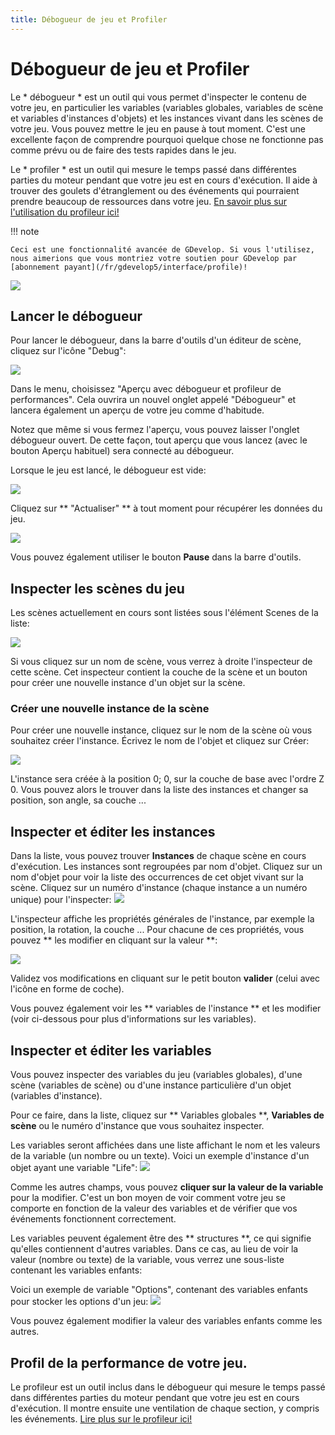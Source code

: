 ```yaml
---
title: Débogueur de jeu et Profiler
---
```

# Débogueur de jeu et Profiler

Le * débogueur * est un outil qui vous permet d'inspecter le contenu de votre jeu, en particulier les variables (variables globales, variables de scène et variables d'instances d'objets) et les instances vivant dans les scènes de votre jeu.
Vous pouvez mettre le jeu en pause à tout moment. C'est une excellente façon de comprendre pourquoi quelque chose ne fonctionne pas comme prévu ou de faire des tests rapides dans le jeu.

Le * profiler * est un outil qui mesure le temps passé dans différentes parties du moteur pendant que votre jeu est en cours d'exécution. Il aide à trouver des goulets d'étranglement ou des événements qui pourraient prendre beaucoup de ressources dans votre jeu. [En savoir plus sur l'utilisation du profileur ici!](/fr/gdevelop5/interface/debugger/profile-your-game)

!!! note
    
        
    Ceci est une fonctionnalité avancée de GDevelop. Si vous l'utilisez, nous aimerions que vous montriez votre soutien pour GDevelop par [abonnement payant](/fr/gdevelop5/interface/profile)!
    

![](/gdevelop5/interface/gdevelop-debugger_2x.png)

## Lancer le débogueur

Pour lancer le débogueur, dans la barre d'outils d'un éditeur de scène, cliquez sur l'icône "Debug":

![](/gdevelop5/interface/debug-icon_2x.png)

Dans le menu, choisissez "Aperçu avec débogueur et profileur de performances".
Cela ouvrira un nouvel onglet appelé "Débogueur" et lancera également un aperçu de votre jeu comme d'habitude.

Notez que même si vous fermez l'aperçu, vous pouvez laisser l'onglet débogueur ouvert. De cette façon, tout aperçu que vous lancez (avec le bouton Aperçu habituel) sera connecté au débogueur.

Lorsque le jeu est lancé, le débogueur est vide:

![](/gdevelop5/interface/empty-debugger_2x.png)

Cliquez sur ** "Actualiser" ** à tout moment pour récupérer les données du jeu.

![](/gdevelop5/interface/debugger-refresh-button_2x.png)

Vous pouvez également utiliser le bouton **Pause** dans la barre d'outils.

## Inspecter les scènes du jeu

Les scènes actuellement en cours sont listées sous l'élément Scenes de la liste:

![](/gdevelop5/interface/inspector-list.png)

Si vous cliquez sur un nom de scène, vous verrez à droite l'inspecteur de cette scène. Cet inspecteur contient la couche de la scène et un bouton pour créer une nouvelle instance d'un objet sur la scène.


### Créer une nouvelle instance de la scène

Pour créer une nouvelle instance, cliquez sur le nom de la scène où vous souhaitez créer l'instance.
Écrivez le nom de l'objet et cliquez sur Créer:

![](/gdevelop5/interface/create-instance.png)

L'instance sera créée à la position 0; 0, sur la couche de base avec l'ordre Z 0.
Vous pouvez alors le trouver dans la liste des instances et changer sa position, son angle, sa couche ...

## Inspecter et éditer les instances

Dans la liste, vous pouvez trouver **Instances** de chaque scène en cours d'exécution.
Les instances sont regroupées par nom d'objet. Cliquez sur un nom d'objet pour voir la liste des occurrences de cet objet vivant sur la scène. Cliquez sur un numéro d'instance (chaque instance a un numéro unique) pour l'inspecter:
![](/gdevelop5/interface/instance-inspector.png)

L'inspecteur affiche les propriétés générales de l'instance, par exemple la position, la rotation, la couche ... Pour chacune de ces propriétés, vous pouvez ** les modifier en cliquant sur la valeur **:

![](/gdevelop5/interface/debugger-inspector-edit-value.png)


Validez vos modifications en cliquant sur le petit bouton **valider** (celui avec l'icône en forme de coche).

Vous pouvez également voir les ** variables de l'instance ** et les modifier (voir ci-dessous pour plus d'informations sur les variables).

## Inspecter et éditer les variables

Vous pouvez inspecter des variables du jeu (variables globales), d'une scène (variables de scène) ou d'une instance particulière d'un objet (variables d'instance).

Pour ce faire, dans la liste, cliquez sur ** Variables globales **, **Variables de scène** ou le numéro d'instance que vous souhaitez inspecter.

Les variables seront affichées dans une liste affichant le nom et les valeurs de la variable (un nombre ou un texte). Voici un exemple d'instance d'un objet ayant une variable "Life":
![](/gdevelop5/interface/instance-variables.png)


Comme les autres champs, vous pouvez **cliquer sur la valeur de la variable** pour la modifier. C'est un bon moyen de voir comment votre jeu se comporte en fonction de la valeur des variables et de vérifier que vos événements fonctionnent correctement.

Les variables peuvent également être des ** structures **, ce qui signifie qu'elles contiennent d'autres variables. Dans ce cas, au lieu de voir la valeur (nombre ou texte) de la variable, vous verrez une sous-liste contenant les variables enfants:

Voici un exemple de variable "Options", contenant des variables enfants pour stocker les options d'un jeu:
![](/gdevelop5/interface/structure-variable-inspector.png)

Vous pouvez également modifier la valeur des variables enfants comme les autres.


## Profil de la performance de votre jeu.

Le profileur est un outil inclus dans le débogueur qui mesure le temps passé dans différentes parties du moteur pendant que votre jeu est en cours d'exécution. Il montre ensuite une ventilation de chaque section, y compris les événements.
[Lire plus sur le profileur ici!](/fr/gdevelop5/interface/debugger/profile-your-game) 